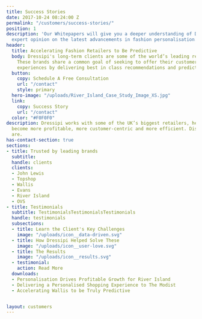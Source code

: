 ```yaml
---
title: Success Stories
date: 2017-10-24 08:24:00 Z
permalink: "/customers/success-stories/"
position: 1
description: 'Our Whitepapers will give you a deeper understanding of Dressipi and
  expert opinion on the latest advancements in fashion personalisation. '
header:
  title: Accelerating Fashion Retailers to Be Predictive
  body: Dressipi's long-term clients are some of the world’s leading retail brands.
    These brands share a common goal of seeking to offer their customers unbeatable
    experiences by delivering best in class recommendations and prediction scores.
  button:
    copy: Schedule A Free Consultation
    url: "/contact"
    style: primary
  hero-image: "/uploads/River_Island_Case_Study_Image_XS.jpg"
  link:
    copy: Success Story
    url: "/contact"
  color: "#F0F0F0"
description: Dressipi works with some of the UK’s biggest retailers, helping them
  become more profitable, more customer-centric and more efficient. Discover who they
  are.
has-contact-section: true
sections:
- title: Trusted by leading brands
  subtitle: 
  handle: clients
  clients:
  - John Lewis
  - Topshop
  - Wallis
  - Evans
  - River Island
  - OVS
- title: Testimonials
  subtitle: TestimonialsTestimonialsTestimonials
  handle: testimonials
  subsections:
  - title: Learn the Client's Key Challenges
    image: "/uploads/icon__data-driven.svg"
  - title: How Dressipi Helped Solve These
    image: "/uploads/icon__user-love.svg"
  - title: The Results
    image: "/uploads/icon__results.svg"
  - testimonial:
    action: Read More
  downloads:
  - Personalisation Drives Profitable Growth for River Island
  - Delivering a Personalised Shopping Experience to The Modist
  - Accelerating Wallis to be Truly Predictive


layout: customers
---
```


